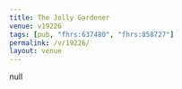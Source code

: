 ```yaml
---
title: The Jolly Gardener
venue: v19226
tags: [pub, "fhrs:637480", "fhrs:858727"]
permalink: /v/19226/
layout: venue
---
```

null